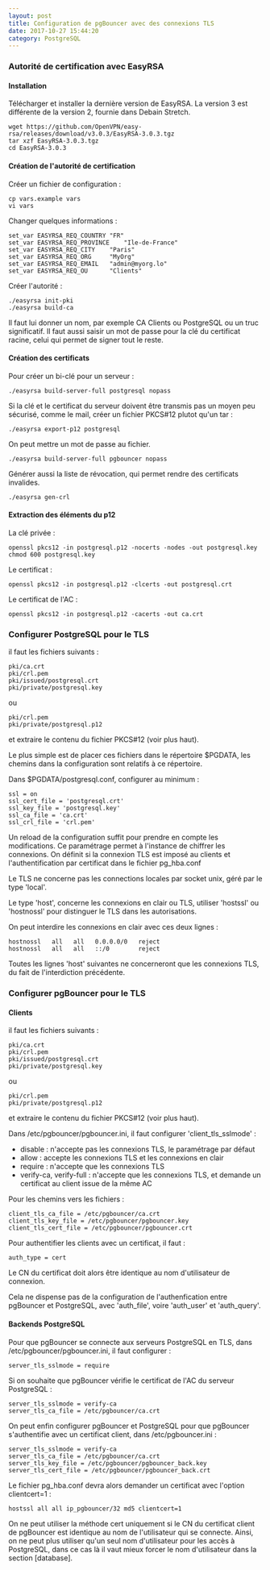 ```yaml
---
layout: post
title: Configuration de pgBouncer avec des connexions TLS
date: 2017-10-27 15:44:20
category: PostgreSQL
---
```


### Autorité de certification avec EasyRSA

#### Installation


Télécharger et installer la dernière version de EasyRSA. La version 3
est différente de la version 2, fournie dans Debain Stretch.

    wget https://github.com/OpenVPN/easy-rsa/releases/download/v3.0.3/EasyRSA-3.0.3.tgz
    tar xzf EasyRSA-3.0.3.tgz
    cd EasyRSA-3.0.3

#### Création de l'autorité de certification


Créer un fichier de configuration :

    cp vars.example vars
    vi vars

Changer quelques informations :

    set_var EASYRSA_REQ_COUNTRY	"FR"
    set_var EASYRSA_REQ_PROVINCE	"Ile-de-France"
    set_var EASYRSA_REQ_CITY	"Paris"
    set_var EASYRSA_REQ_ORG		"MyOrg"
    set_var EASYRSA_REQ_EMAIL	"admin@myorg.lo"
    set_var EASYRSA_REQ_OU		"Clients"

Créer l'autorité :

    ./easyrsa init-pki
    ./easyrsa build-ca

Il faut lui donner un nom, par exemple CA Clients ou PostgreSQL ou un
truc significatif. Il faut aussi saisir un mot de passe pour la clé du
certificat racine, celui qui permet de signer tout le reste.

#### Création des certificats

Pour créer un bi-clé pour un serveur :

    ./easyrsa build-server-full postgresql nopass

Si la clé et le certificat du serveur doivent être transmis pas un moyen
peu sécurisé, comme le mail, créer un fichier PKCS#12 plutot qu'un tar :

    ./easyrsa export-p12 postgresql

On peut mettre un mot de passe au fichier.

    ./easyrsa build-server-full pgbouncer nopass

Générer aussi la liste de révocation, qui permet rendre des
certificats invalides.

    ./easyrsa gen-crl


#### Extraction des éléments du p12


La clé privée :

    openssl pkcs12 -in postgresql.p12 -nocerts -nodes -out postgresql.key
    chmod 600 postgresql.key

Le certificat :

    openssl pkcs12 -in postgresql.p12 -clcerts -out postgresql.crt

Le certificat de l'AC :

    openssl pkcs12 -in postgresql.p12 -cacerts -out ca.crt


### Configurer PostgreSQL pour le TLS


il faut les fichiers suivants :

    pki/ca.crt
    pki/crl.pem
    pki/issued/postgresql.crt
    pki/private/postgresql.key

ou

    pki/crl.pem
    pki/private/postgresql.p12

et extraire le contenu du fichier PKCS#12 (voir plus haut).

Le plus simple est de placer ces fichiers dans le répertoire $PGDATA,
les chemins dans la configuration sont relatifs à ce répertoire.

Dans $PGDATA/postgresql.conf, configurer au minimum :

    ssl = on
    ssl_cert_file = 'postgresql.crt'
    ssl_key_file = 'postgresql.key'
    ssl_ca_file = 'ca.crt'
    ssl_crl_file = 'crl.pem'

Un reload de la configuration suffit pour prendre en compte les
modifications. Ce paramétrage permet à l'instance de chiffrer les
connexions. On définit si la connexion TLS est imposé au clients et
l'authentification par certificat dans le fichier pg_hba.conf

Le TLS ne concerne pas les connections locales par socket unix, géré
par le type 'local'.

Le type 'host', concerne les connexions en clair ou TLS, utiliser
'hostssl' ou 'hostnossl' pour distinguer le TLS dans les
autorisations.

On peut interdire les connexions en clair avec ces deux lignes :

    hostnossl   all   all   0.0.0.0/0   reject
    hostnossl   all   all   ::/0        reject

Toutes les lignes 'host' suivantes ne concerneront que les connexions
TLS, du fait de l'interdiction précédente.

### Configurer pgBouncer pour le TLS


#### Clients


il faut les fichiers suivants :

    pki/ca.crt
    pki/crl.pem
    pki/issued/postgresql.crt
    pki/private/postgresql.key

ou

    pki/crl.pem
    pki/private/postgresql.p12

et extraire le contenu du fichier PKCS#12 (voir plus haut).

Dans /etc/pgbouncer/pgbouncer.ini, il faut configurer 'client_tls_sslmode' :

* disable : n'accepte pas les connexions TLS, le paramétrage par défaut
* allow : accepte les connexions TLS et les connexions en clair
* require : n'accepte que les connexions TLS
* verify-ca, verify-full : n'accepte que les connexions TLS, et demande un certificat au client issue de la même AC

Pour les chemins vers les fichiers :

    client_tls_ca_file = /etc/pgbouncer/ca.crt
    client_tls_key_file = /etc/pgbouncer/pgbouncer.key
    client_tls_cert_file = /etc/pgbouncer/pgbouncer.crt

Pour authentifier les clients avec un certificat, il faut :

    auth_type = cert

Le CN du certificat doit alors être identique au nom d'utilisateur de
connexion.

Cela ne dispense pas de la configuration de l'authenfication entre
pgBouncer et PostgreSQL, avec 'auth_file', voire 'auth_user' et 'auth_query'.

#### Backends PostgreSQL


Pour que pgBouncer se connecte aux serveurs PostgreSQL en TLS, dans
/etc/pgbouncer/pgbouncer.ini, il faut configurer :

    server_tls_sslmode = require

Si on souhaite que pgBouncer vérifie le certificat de l'AC du serveur
PostgreSQL :

    server_tls_sslmode = verify-ca
    server_tls_ca_file = /etc/pgbouncer/ca.crt

On peut enfin configurer pgBouncer et PostgreSQL pour que pgBouncer
s'authentifie avec un certificat client, dans /etc/pgbouncer.ini :

    server_tls_sslmode = verify-ca
    server_tls_ca_file = /etc/pgbouncer/ca.crt
    server_tls_key_file = /etc/pgbouncer/pgbouncer_back.key
    server_tls_cert_file = /etc/pgbouncer/pgbouncer_back.crt

Le fichier pg_hba.conf devra alors demander un certificat avec
l'option clientcert=1 :

    hostssl all all ip_pgbouncer/32 md5 clientcert=1


On ne peut utiliser la méthode cert uniquement si le CN du certificat
client de pgBouncer est identique au nom de l'utilisateur qui se
connecte. Ainsi, on ne peut plus utiliser qu'un seul nom d'utilisateur
pour les accès à PostgreSQL, dans ce cas là il vaut mieux forcer le
nom d'utilisateur dans la section [database].

